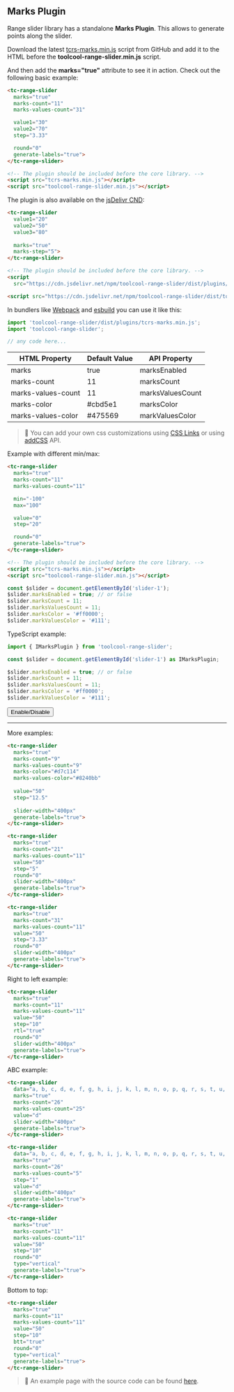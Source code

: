 ## Marks Plugin

<div data-examples="marks-plugin"></div>

Range slider library has a standalone **Marks Plugin**. This allows to generate points along the slider.

Download the latest [tcrs-marks.min.js](https://github.com/mzusin/toolcool-range-slider/blob/main/dist/plugins/tcrs-marks.min.js) script from GitHub and add it to the HTML before the **toolcool-range-slider.min.js** script.

And then add the **marks="true"** attribute to see it in action. Check out the following basic example:

```html
<tc-range-slider
  marks="true"
  marks-count="11"
  marks-values-count="31"

  value1="30"
  value2="70"
  step="3.33"

  round="0"
  generate-labels="true">
</tc-range-slider>

<!-- The plugin should be included before the core library. -->
<script src="tcrs-marks.min.js"></script>
<script src="toolcool-range-slider.min.js"></script>
```
 
<div class="my-24 flex flex-col items-center">
    <tc-range-slider 
      marks="true"
      marks-count="31"
      marks-values-count="11"
      value1="30"
      value2="70"
      step="3.33"
      round="0"
      generate-labels="true"
      slider-width="400px">
    </tc-range-slider>
</div>

The plugin is also available on the [jsDelivr CND](https://www.jsdelivr.com/package/npm/toolcool-range-slider):

```html
<tc-range-slider
  value1="20"
  value2="50"
  value3="80"
  
  marks="true"
  marks-step="5">
</tc-range-slider>

<!-- The plugin should be included before the core library. -->
<script 
  src="https://cdn.jsdelivr.net/npm/toolcool-range-slider/dist/plugins/tcrs-marks.min.js"></script>

<script src="https://cdn.jsdelivr.net/npm/toolcool-range-slider/dist/toolcool-range-slider.min.js"></script>
```

In bundlers like [Webpack](https://webpack.js.org/) and [esbuild](https://esbuild.github.io/) you can use it like this:

```js
import 'toolcool-range-slider/dist/plugins/tcrs-marks.min.js';
import 'toolcool-range-slider';

// any code here...
```

| HTML Property      | Default Value | API Property     |
|--------------------|---------------|------------------|
| marks              | true          | marksEnabled     |
| marks-count        | 11            | marksCount       | 
| marks-values-count | 11            | marksValuesCount | 
| marks-color        | #cbd5e1       | marksColor       | 
| marks-values-color | #475569       | markValuesColor  | 

  
> :pushpin: You can add your own css customizations using [CSS Links](/pages/css-links.html) or using [addCSS](/pages/add-css-api.html) API.

Example with different min/max:
  
```html
<tc-range-slider
  marks="true"
  marks-count="11"
  marks-values-count="11"

  min="-100"
  max="100"

  value="0"
  step="20"

  round="0"
  generate-labels="true">
</tc-range-slider>

<!-- The plugin should be included before the core library. -->
<script src="tcrs-marks.min.js"></script>
<script src="toolcool-range-slider.min.js"></script>
```

<div class="my-24 flex flex-col items-center">
    <tc-range-slider 
      marks="true"
      marks-count="11"
      marks-values-count="11"
      min="-100"
      max="100"
      value="0"
      step="20"
      round="0"
      generate-labels="true"
      slider-width="400px">
    </tc-range-slider>
</div>

```js
const $slider = document.getElementById('slider-1');
$slider.marksEnabled = true; // or false
$slider.marksCount = 11;
$slider.marksValuesCount = 11;
$slider.marksColor = '#ff0000';
$slider.markValuesColor = '#111';
```

TypeScript example:

```typescript
import { IMarksPlugin } from 'toolcool-range-slider';

const $slider = document.getElementById('slider-1') as IMarksPlugin;

$slider.marksEnabled = true; // or false
$slider.marksCount = 11;
$slider.marksValuesCount = 11;
$slider.marksColor = '#ff0000';
$slider.markValuesColor = '#111';
```

<div class="my-24 flex flex-col items-center">
    <tc-range-slider 
      id="marks-plugin-1"
      class="mb-10"
      min="-200"
      max="200"
      marks="true"
      marks-count="21"
      marks-values-count="9"
      marks-color="#F1768E"
      marks-values-color="#6C8B50"
      value1="-100"
      value2="0"
      value3="100"
      step="12.5"
      slider-width="400px"
      generate-labels="true">
    </tc-range-slider>
    <div class="flex items-center">
        <button id="marks-plugin-toggle-btn" type="button" class="group inline-flex items-center h-9 rounded-full text-sm font-semibold whitespace-nowrap px-3 focus:outline-none focus:ring-2 bg-sky-50 text-sky-600 hover:bg-sky-100 hover:text-sky-700 focus:ring-sky-600 mt-8 mx-2">Enable/Disable</button>
    </div>
</div>

<hr class="my-10" />

More examples:

```html
<tc-range-slider
  marks="true"
  marks-count="9"
  marks-values-count="9"
  marks-color="#d7c114"
  marks-values-color="#8240bb"
  
  value="50"
  step="12.5"
  
  slider-width="400px"
  generate-labels="true">
</tc-range-slider>
```
  
<div class="my-24 flex flex-col items-center">
    <tc-range-slider 
      marks="true"
      marks-count="9"
      marks-values-count="9"
      marks-color="#d7c114"
      marks-values-color="#8240bb"
      value="50"
      step="12.5"
      slider-width="400px"
      generate-labels="true">
    </tc-range-slider>
</div>


```html
<tc-range-slider
  marks="true"
  marks-count="21"
  marks-values-count="11"
  value="50"
  step="5"
  round="0"
  slider-width="400px"
  generate-labels="true">
</tc-range-slider>
```

<div class="my-24 flex flex-col items-center">
    <tc-range-slider 
      marks="true"
      marks-count="21"
      marks-values-count="11"
      value="50"
      step="5"
      round="0"
      slider-width="400px"
      generate-labels="true">
    </tc-range-slider>
</div>

```html
<tc-range-slider
  marks="true"
  marks-count="31"
  marks-values-count="11"
  value="50"
  step="3.33"
  round="0"
  slider-width="400px"
  generate-labels="true">
</tc-range-slider>
```

<div class="my-24 flex flex-col items-center">
    <tc-range-slider 
      marks="true"
      marks-count="31"
      marks-values-count="11"
      value="50"
      step="3.33"
      round="0"
      slider-width="400px"
      generate-labels="true">
    </tc-range-slider>
</div>

Right to left example:

```html
<tc-range-slider
  marks="true"
  marks-count="11"
  marks-values-count="11"
  value="50"
  step="10"
  rtl="true"
  round="0"
  slider-width="400px"
  generate-labels="true">
</tc-range-slider>
```

<div class="my-24 flex flex-col items-center">
    <tc-range-slider 
      marks="true"
      marks-count="11"
      marks-values-count="11"
      value="50"
      step="10"
      rtl="true"
      round="0"
      slider-width="400px"
      generate-labels="true">
    </tc-range-slider>
</div>

ABC example:

```html
<tc-range-slider
  data="a, b, c, d, e, f, g, h, i, j, k, l, m, n, o, p, q, r, s, t, u, v, w, x, y, z"
  marks="true"
  marks-count="26"
  marks-values-count="25"
  value="d"
  slider-width="400px"
  generate-labels="true">
</tc-range-slider>
```

<div class="my-24 flex flex-col items-center">
    <tc-range-slider 
      data="a, b, c, d, e, f, g, h, i, j, k, l, m, n, o, p, q, r, s, t, u, v, w, x, y, z"
      marks="true"
      marks-count="26"
      marks-values-count="25"
      value="d"
      slider-width="400px"
      generate-labels="true">
    </tc-range-slider>
</div>

```html
<tc-range-slider
  data="a, b, c, d, e, f, g, h, i, j, k, l, m, n, o, p, q, r, s, t, u, v, w, x, y, z"
  marks="true"
  marks-count="26"
  marks-values-count="5"
  step="1"
  value="d"
  slider-width="400px"
  generate-labels="true">
</tc-range-slider>
```

<div class="my-24 flex flex-col items-center">
    <tc-range-slider 
      data="a, b, c, d, e, f, g, h, i, j, k, l, m, n, o, p, q, r, s, t, u, v, w, x, y, z"
      marks="true"
      marks-count="26"
      marks-values-count="5"
      step="1"
      value="d"
      slider-width="400px"
      generate-labels="true">
    </tc-range-slider>
</div>

```html
<tc-range-slider
  marks="true"
  marks-count="11"
  marks-values-count="11"
  value="50"
  step="10"
  round="0"
  type="vertical"
  generate-labels="true">
</tc-range-slider>
```

<div class="my-24 flex flex-col items-center">
    <tc-range-slider 
      marks="true"
      marks-count="11"
      marks-values-count="11"
      value="50"
      step="10"
      round="0"
      type="vertical"
      generate-labels="true">
    </tc-range-slider>
</div>

Bottom to top:

```html
<tc-range-slider
  marks="true"
  marks-count="11"
  marks-values-count="11"
  value="50"
  step="10"
  btt="true"
  round="0"
  type="vertical"
  generate-labels="true">
</tc-range-slider>
```

<div class="my-24 flex flex-col items-center">
    <tc-range-slider 
      marks="true"
      marks-count="11"
      marks-values-count="11"
      value="50"
      step="10"
      btt="true"
      round="0"
      type="vertical"
      generate-labels="true">
    </tc-range-slider>
</div>


> :pushpin: An example page with the source code can be found [here](https://github.com/mzusin/toolcool-range-slider/blob/main/examples/33-marks-plugin.html).

